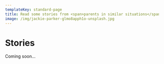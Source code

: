 ```yaml
---
templateKey: standard-page
title: Read some stories from <span>parents in similar situations</span>
image: /img/jackie-parker-glmo8apph1o-unsplash.jpg
---
```

# Stories

Coming soon...